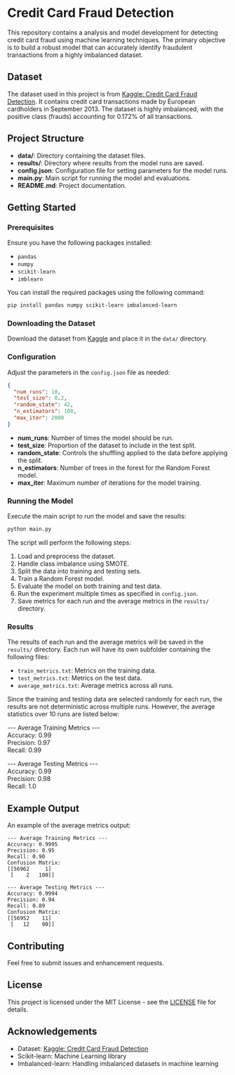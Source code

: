 
# Credit Card Fraud Detection

This repository contains a analysis and model development for detecting credit card fraud using machine learning techniques. The primary objective is to build a robust model that can accurately identify fraudulent transactions from a highly imbalanced dataset.

## Dataset

The dataset used in this project is from [Kaggle: Credit Card Fraud Detection](https://www.kaggle.com/datasets/shayannaveed/credit-card-fraud-detection/data). It contains credit card transactions made by European cardholders in September 2013. The dataset is highly imbalanced, with the positive class (frauds) accounting for 0.172% of all transactions.

## Project Structure

- **data/**: Directory containing the dataset files.
- **results/**: Directory where results from the model runs are saved.
- **config.json**: Configuration file for setting parameters for the model runs.
- **main.py**: Main script for running the model and evaluations.
- **README.md**: Project documentation.

## Getting Started

### Prerequisites

Ensure you have the following packages installed:

- `pandas`
- `numpy`
- `scikit-learn`
- `imblearn`

You can install the required packages using the following command:

```bash
pip install pandas numpy scikit-learn imbalanced-learn
```

### Downloading the Dataset

Download the dataset from [Kaggle](https://www.kaggle.com/datasets/shayannaveed/credit-card-fraud-detection/data) and place it in the `data/` directory.

### Configuration

Adjust the parameters in the `config.json` file as needed:

```json
{
  "num_runs": 10,
  "test_size": 0.2,
  "random_state": 42,
  "n_estimators": 100,
  "max_iter": 2000
}
```

- **num_runs**: Number of times the model should be run.
- **test_size**: Proportion of the dataset to include in the test split.
- **random_state**: Controls the shuffling applied to the data before applying the split.
- **n_estimators**: Number of trees in the forest for the Random Forest model.
- **max_iter**: Maximum number of iterations for the model training.

### Running the Model

Execute the main script to run the model and save the results:

```bash
python main.py
```

The script will perform the following steps:

1. Load and preprocess the dataset.
2. Handle class imbalance using SMOTE.
3. Split the data into training and testing sets.
4. Train a Random Forest model.
5. Evaluate the model on both training and test data.
6. Run the experiment multiple times as specified in `config.json`.
7. Save metrics for each run and the average metrics in the `results/` directory.

### Results

The results of each run and the average metrics will be saved in the `results/` directory. Each run will have its own subfolder containing the following files:

- `train_metrics.txt`: Metrics on the training data.
- `test_metrics.txt`: Metrics on the test data.
- `average_metrics.txt`: Average metrics across all runs.
   
Since the training and testing data are selected randomly for each run, the results are not deterministic across multiple runs. However, the average statistics over 10 runs are listed below:     

--- Average Training Metrics ---     
Accuracy: 0.99     
Precision: 0.97     
Recall: 0.99     

--- Average Testing Metrics ---    
Accuracy: 0.99     
Precision: 0.98    
Recall: 1.0      
## Example Output

An example of the average metrics output:

```text
--- Average Training Metrics ---
Accuracy: 0.9995
Precision: 0.95
Recall: 0.90
Confusion Matrix:
[[56962     1]
 [    2   100]]

--- Average Testing Metrics ---
Accuracy: 0.9994
Precision: 0.94
Recall: 0.89
Confusion Matrix:
[[56952    11]
 [   12    90]]
```

## Contributing

Feel free to submit issues and enhancement requests.

## License

This project is licensed under the MIT License - see the [LICENSE](LICENSE) file for details.

## Acknowledgements

- Dataset: [Kaggle: Credit Card Fraud Detection](https://www.kaggle.com/datasets/shayannaveed/credit-card-fraud-detection/data)
- Scikit-learn: Machine Learning library
- Imbalanced-learn: Handling imbalanced datasets in machine learning
